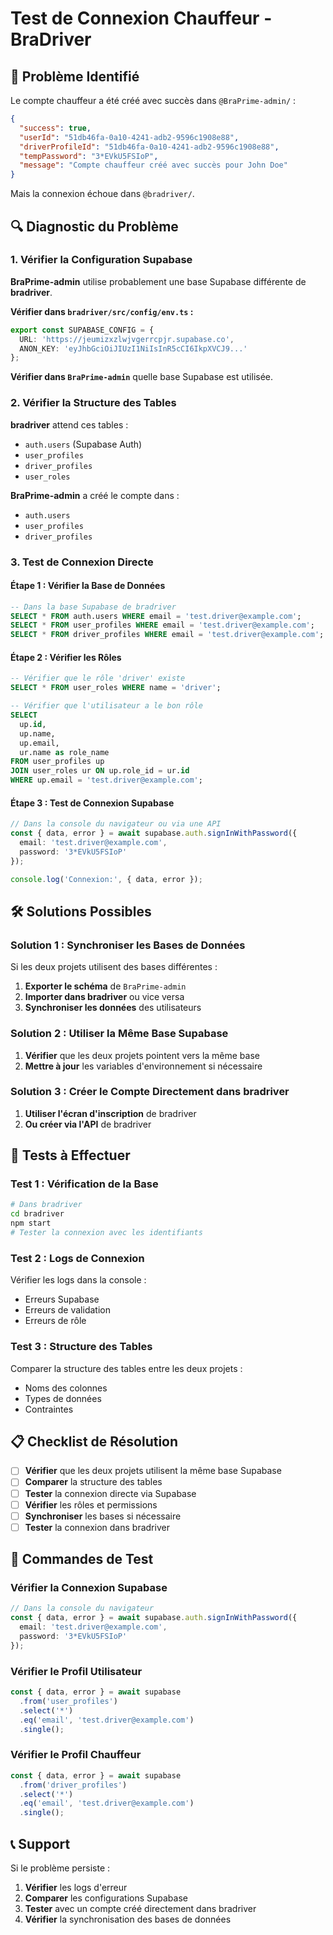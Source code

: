 # Test de Connexion Chauffeur - BraDriver

## 🚨 **Problème Identifié**

Le compte chauffeur a été créé avec succès dans `@BraPrime-admin/` :
```json
{
  "success": true,
  "userId": "51db46fa-0a10-4241-adb2-9596c1908e88",
  "driverProfileId": "51db46fa-0a10-4241-adb2-9596c1908e88",
  "tempPassword": "3*EVkU5FSIoP",
  "message": "Compte chauffeur créé avec succès pour John Doe"
}
```

Mais la connexion échoue dans `@bradriver/`.

## 🔍 **Diagnostic du Problème**

### **1. Vérifier la Configuration Supabase**

**BraPrime-admin** utilise probablement une base Supabase différente de **bradriver**.

**Vérifier dans `bradriver/src/config/env.ts` :**
```typescript
export const SUPABASE_CONFIG = {
  URL: 'https://jeumizxzlwjvgerrcpjr.supabase.co',
  ANON_KEY: 'eyJhbGciOiJIUzI1NiIsInR5cCI6IkpXVCJ9...'
};
```

**Vérifier dans `BraPrime-admin`** quelle base Supabase est utilisée.

### **2. Vérifier la Structure des Tables**

**bradriver** attend ces tables :
- `auth.users` (Supabase Auth)
- `user_profiles`
- `driver_profiles`
- `user_roles`

**BraPrime-admin** a créé le compte dans :
- `auth.users`
- `user_profiles` 
- `driver_profiles`

### **3. Test de Connexion Directe**

#### **Étape 1 : Vérifier la Base de Données**
```sql
-- Dans la base Supabase de bradriver
SELECT * FROM auth.users WHERE email = 'test.driver@example.com';
SELECT * FROM user_profiles WHERE email = 'test.driver@example.com';
SELECT * FROM driver_profiles WHERE email = 'test.driver@example.com';
```

#### **Étape 2 : Vérifier les Rôles**
```sql
-- Vérifier que le rôle 'driver' existe
SELECT * FROM user_roles WHERE name = 'driver';

-- Vérifier que l'utilisateur a le bon rôle
SELECT 
  up.id,
  up.name,
  up.email,
  ur.name as role_name
FROM user_profiles up
JOIN user_roles ur ON up.role_id = ur.id
WHERE up.email = 'test.driver@example.com';
```

#### **Étape 3 : Test de Connexion Supabase**
```typescript
// Dans la console du navigateur ou via une API
const { data, error } = await supabase.auth.signInWithPassword({
  email: 'test.driver@example.com',
  password: '3*EVkU5FSIoP'
});

console.log('Connexion:', { data, error });
```

## 🛠️ **Solutions Possibles**

### **Solution 1 : Synchroniser les Bases de Données**
Si les deux projets utilisent des bases différentes :

1. **Exporter le schéma** de `BraPrime-admin`
2. **Importer dans bradriver** ou vice versa
3. **Synchroniser les données** des utilisateurs

### **Solution 2 : Utiliser la Même Base Supabase**
1. **Vérifier** que les deux projets pointent vers la même base
2. **Mettre à jour** les variables d'environnement si nécessaire

### **Solution 3 : Créer le Compte Directement dans bradriver**
1. **Utiliser l'écran d'inscription** de bradriver
2. **Ou créer via l'API** de bradriver

## 🧪 **Tests à Effectuer**

### **Test 1 : Vérification de la Base**
```bash
# Dans bradriver
cd bradriver
npm start
# Tester la connexion avec les identifiants
```

### **Test 2 : Logs de Connexion**
Vérifier les logs dans la console :
- Erreurs Supabase
- Erreurs de validation
- Erreurs de rôle

### **Test 3 : Structure des Tables**
Comparer la structure des tables entre les deux projets :
- Noms des colonnes
- Types de données
- Contraintes

## 📋 **Checklist de Résolution**

- [ ] **Vérifier** que les deux projets utilisent la même base Supabase
- [ ] **Comparer** la structure des tables
- [ ] **Tester** la connexion directe via Supabase
- [ ] **Vérifier** les rôles et permissions
- [ ] **Synchroniser** les bases si nécessaire
- [ ] **Tester** la connexion dans bradriver

## 🔧 **Commandes de Test**

### **Vérifier la Connexion Supabase**
```typescript
// Dans la console du navigateur
const { data, error } = await supabase.auth.signInWithPassword({
  email: 'test.driver@example.com',
  password: '3*EVkU5FSIoP'
});
```

### **Vérifier le Profil Utilisateur**
```typescript
const { data, error } = await supabase
  .from('user_profiles')
  .select('*')
  .eq('email', 'test.driver@example.com')
  .single();
```

### **Vérifier le Profil Chauffeur**
```typescript
const { data, error } = await supabase
  .from('driver_profiles')
  .select('*')
  .eq('email', 'test.driver@example.com')
  .single();
```

## 📞 **Support**

Si le problème persiste :
1. **Vérifier** les logs d'erreur
2. **Comparer** les configurations Supabase
3. **Tester** avec un compte créé directement dans bradriver
4. **Vérifier** la synchronisation des bases de données

